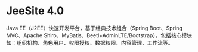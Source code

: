 # JeeSite 4.0
Java EE（J2EE）快速开发平台，基于经典技术组合（Spring Boot、Spring MVC、Apache Shiro、MyBatis、Beetl+AdminLTE/Bootstrap），包括核心模块如：组织机构、角色用户、权限授权、数据权限、内容管理、工作流等。